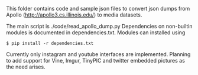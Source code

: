 This folder contains code and sample json files to convert json dumps from Apollo (http://apollo3.cs.illinois.edu/) to media datasets.

The main script is ./code/read_apollo_dump.py
Dependencies on non-builtin modules is documented in dependencies.txt. Modules can installed using

```shell
$ pip install -r dependencies.txt
```

Currently only instagram and youtube interfaces are implemented. Planning to add support for Vine, Imgur,
TinyPIC and twitter embedded pictures as the need arises.